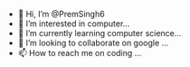 - 👋 Hi, I’m @PremSingh6
- 👀 I’m interested in computer...
- 🌱 I’m currently learning computer science...
- 💞️ I’m looking to collaborate on google ...
- 📫 How to reach me on coding ...

<!---
PremSingh6/PremSingh6 is a ✨ special ✨ repository because its `README.md` (this file) appears on your GitHub profile.
You can click the Preview link to take a look at your changes.
--->
